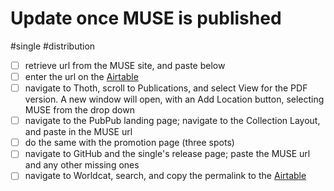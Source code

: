 # Update once MUSE is published

#single #distribution

- [ ] retrieve url from the MUSE site, and paste below
- [ ] enter the url on the [Airtable](https://airtable.com/appPjI0eV14CIXQLh/tblnzCOtlepm5AvFS/viwApIryc4XK0bA57?blocks=hide) 
- [ ] navigate to Thoth, scroll to Publications, and select View for the PDF version. A new window will open, with an Add Location button, selecting MUSE from the drop down
- [ ] navigate to the PubPub landing page; navigate to the Collection Layout, and paste in the MUSE url
- [ ] do the same with the promotion page (three spots)
- [ ] navigate to GitHub and the single's release page; paste the MUSE url and any other missing ones
- [ ] navigate to Worldcat, search, and copy the permalink to the [Airtable](https://airtable.com/appPjI0eV14CIXQLh/tblnzCOtlepm5AvFS/viwApIryc4XK0bA57?blocks=hide) 
